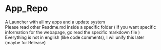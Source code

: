# App_Repo
A Launcher with all my apps and a update system  
Please read other Readme.md inside a specific folder ( if you want specific information for the webapage, go read the specific markdown file )  
Everything is not in english (like code comments), I wil unify this later (maybe for Release)
